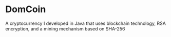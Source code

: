 # DomCoin
A cryptocurrency I developed in Java that uses blockchain technology, RSA encryption, and a mining mechanism based on SHA-256

